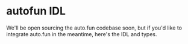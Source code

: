 # autofun IDL

We'll be open sourcing the auto.fun codebase soon, but if you'd like to integrate auto.fun in the meantime, here's the IDL and types.
